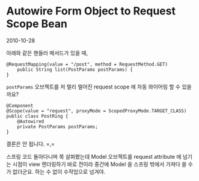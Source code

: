 # Autowire Form Object to Request Scope Bean

2010-10-28

아래와 같은 핸들러 메서드가 있을 때,

	@RequestMapping(value = "/post", method = RequestMethod.GET)
		public String list(PostParams postParams) {
	}

`postParams` 오브젝트를 저 멀리 떨어진 request scope 에 자동 와이어링 할 수 있을까요?

	@Component
	@Scope(value = "request", proxyMode = ScopedProxyMode.TARGET_CLASS)
	public class PostRing {
		@Autowired
		private PostParams postParams;
	}

결론은 안 됩니다. =,=

스프링 코드 돌아다니며 쭉 살펴봤는데 Model 오브젝트를 request attribute 에 넘기는 시점이 view 렌더링하기 바로 전이라
중간에 Model 을 스프링 밖에서 가져다 쓸 수가 없더군요.
하는 수 없이 수작업으로 넘겨야.
